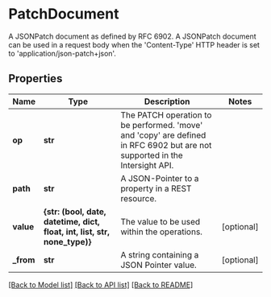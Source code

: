 # PatchDocument

A JSONPatch document as defined by RFC 6902. A JSONPatch document can be used in a request body when the 'Content-Type' HTTP header is set to 'application/json-patch+json'.
## Properties
Name | Type | Description | Notes
------------ | ------------- | ------------- | -------------
**op** | **str** | The PATCH operation to be performed. &#39;move&#39; and &#39;copy&#39; are defined in RFC 6902 but are not supported in the Intersight API. | 
**path** | **str** | A JSON-Pointer to a property in a REST resource. | 
**value** | **{str: (bool, date, datetime, dict, float, int, list, str, none_type)}** | The value to be used within the operations. | [optional] 
**_from** | **str** | A string containing a JSON Pointer value. | [optional] 

[[Back to Model list]](../README.md#documentation-for-models) [[Back to API list]](../README.md#documentation-for-api-endpoints) [[Back to README]](../README.md)


